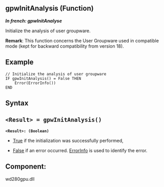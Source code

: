 
## gpwInitAnalysis (Function)

***In french: gpwInitAnalyse***



<a name="XUse"></a>
<a name="Use"></a>
<a name="description"></a>
Initialize the analysis of user groupware.

**Remark**: This function concerns the User Groupware used in compatible mode (kept for backward compatibility from version 18). 
<a name="Example1"></a>
<a name="sample_code"></a>

## Example


```wl
// Initialize the analysis of user groupware
IF gpwInitAnalysis() = False THEN
	Error(ErrorInfo())
END
```

<a name="XSYNTAX"></a>
<a name="SYNTAX1"></a>

## Syntax

`<Result> = gpwInitAnalysis()`
---

**`<Result>: (Boolean)`**



- <u><u><u><u>True</u></u></u></u> if the initialization was successfully performed, 

- <u><u><u><u>False</u></u></u></u> if an error occurred. [ErrorInfo](../WDLang1/3013008.md) is used to identify the error.  






<a name="XComponent"></a>

## Component:
wd280gpu.dll
